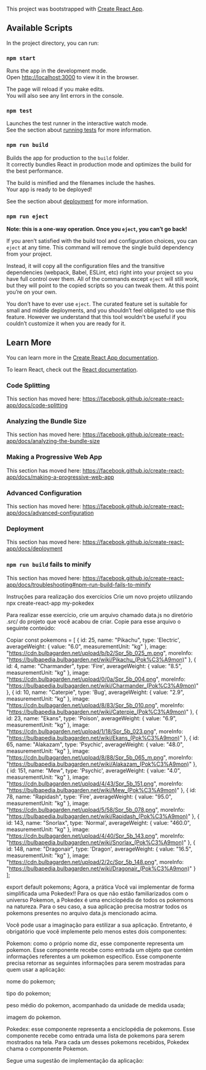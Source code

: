 This project was bootstrapped with [Create React App](https://github.com/facebook/create-react-app).

## Available Scripts

In the project directory, you can run:

### `npm start`

Runs the app in the development mode.<br />
Open [http://localhost:3000](http://localhost:3000) to view it in the browser.

The page will reload if you make edits.<br />
You will also see any lint errors in the console.

### `npm test`

Launches the test runner in the interactive watch mode.<br />
See the section about [running tests](https://facebook.github.io/create-react-app/docs/running-tests) for more information.

### `npm run build`

Builds the app for production to the `build` folder.<br />
It correctly bundles React in production mode and optimizes the build for the best performance.

The build is minified and the filenames include the hashes.<br />
Your app is ready to be deployed!

See the section about [deployment](https://facebook.github.io/create-react-app/docs/deployment) for more information.

### `npm run eject`

**Note: this is a one-way operation. Once you `eject`, you can’t go back!**

If you aren’t satisfied with the build tool and configuration choices, you can `eject` at any time. This command will remove the single build dependency from your project.

Instead, it will copy all the configuration files and the transitive dependencies (webpack, Babel, ESLint, etc) right into your project so you have full control over them. All of the commands except `eject` will still work, but they will point to the copied scripts so you can tweak them. At this point you’re on your own.

You don’t have to ever use `eject`. The curated feature set is suitable for small and middle deployments, and you shouldn’t feel obligated to use this feature. However we understand that this tool wouldn’t be useful if you couldn’t customize it when you are ready for it.

## Learn More

You can learn more in the [Create React App documentation](https://facebook.github.io/create-react-app/docs/getting-started).

To learn React, check out the [React documentation](https://reactjs.org/).

### Code Splitting

This section has moved here: https://facebook.github.io/create-react-app/docs/code-splitting

### Analyzing the Bundle Size

This section has moved here: https://facebook.github.io/create-react-app/docs/analyzing-the-bundle-size

### Making a Progressive Web App

This section has moved here: https://facebook.github.io/create-react-app/docs/making-a-progressive-web-app

### Advanced Configuration

This section has moved here: https://facebook.github.io/create-react-app/docs/advanced-configuration

### Deployment

This section has moved here: https://facebook.github.io/create-react-app/docs/deployment

### `npm run build` fails to minify

This section has moved here: https://facebook.github.io/create-react-app/docs/troubleshooting#npm-run-build-fails-to-minify

Instruções para realização dos exercícios
Crie um novo projeto utilizando npx create-react-app my-pokedex

Para realizar esse exercício, crie um arquivo chamado data.js no diretório .src/ do projeto que você acabou de criar. Copie para esse arquivo o seguinte conteúdo:

Copiar
const pokemons = [
    {
        id: 25,
        name: "Pikachu",
        type: 'Electric',
        averageWeight: {
            value: "6.0",
            measurementUnit: "kg"
        },
        image: "https://cdn.bulbagarden.net/upload/b/b2/Spr_5b_025_m.png",
        moreInfo: "https://bulbapedia.bulbagarden.net/wiki/Pikachu_(Pok%C3%A9mon)"
    },
    {
        id: 4,
        name: "Charmander",
        type: 'Fire',
        averageWeight: {
            value: "8.5",
            measurementUnit: "kg"
        },
        image: "https://cdn.bulbagarden.net/upload/0/0a/Spr_5b_004.png",
        moreInfo: "https://bulbapedia.bulbagarden.net/wiki/Charmander_(Pok%C3%A9mon)"
    },
    {
        id: 10,
        name: "Caterpie",
        type: 'Bug',
        averageWeight: {
            value: "2.9",
            measurementUnit: "kg"
        },
        image: "https://cdn.bulbagarden.net/upload/8/83/Spr_5b_010.png",
        moreInfo: "https://bulbapedia.bulbagarden.net/wiki/Caterpie_(Pok%C3%A9mon)"
    },
    {
        id: 23,
        name: "Ekans",
        type: 'Poison',
        averageWeight: {
            value: "6.9",
            measurementUnit: "kg"
        },
        image: "https://cdn.bulbagarden.net/upload/1/18/Spr_5b_023.png",
        moreInfo: "https://bulbapedia.bulbagarden.net/wiki/Ekans_(Pok%C3%A9mon)"
    },
    {
        id: 65,
        name: "Alakazam",
        type: 'Psychic',
        averageWeight: {
            value: "48.0",
            measurementUnit: "kg"
        },
        image: "https://cdn.bulbagarden.net/upload/8/88/Spr_5b_065_m.png",
        moreInfo: "https://bulbapedia.bulbagarden.net/wiki/Alakazam_(Pok%C3%A9mon)"
    },
    {
        id: 151,
        name: "Mew",
        type: 'Psychic',
        averageWeight: {
            value: "4.0",
            measurementUnit: "kg"
        },
        image: "https://cdn.bulbagarden.net/upload/4/43/Spr_5b_151.png",
        moreInfo: "https://bulbapedia.bulbagarden.net/wiki/Mew_(Pok%C3%A9mon)"
    },
    {
        id: 78,
        name: "Rapidash",
        type: 'Fire',
        averageWeight: {
            value: "95.0",
            measurementUnit: "kg"
        },
        image: "https://cdn.bulbagarden.net/upload/5/58/Spr_5b_078.png",
        moreInfo: "https://bulbapedia.bulbagarden.net/wiki/Rapidash_(Pok%C3%A9mon)"
    },
    {
        id: 143,
        name: "Snorlax",
        type: 'Normal',
        averageWeight: {
            value: "460.0",
            measurementUnit: "kg"
        },
        image: "https://cdn.bulbagarden.net/upload/4/40/Spr_5b_143.png",
        moreInfo: "https://bulbapedia.bulbagarden.net/wiki/Snorlax_(Pok%C3%A9mon)"
    },
    {
        id: 148,
        name: "Dragonair",
        type: 'Dragon',
        averageWeight: {
            value: "16.5",
            measurementUnit: "kg"
        },
        image: "https://cdn.bulbagarden.net/upload/2/2c/Spr_5b_148.png",
        moreInfo: "https://bulbapedia.bulbagarden.net/wiki/Dragonair_(Pok%C3%A9mon)"
    }
];

export default pokemons;
Agora, a prática
Você vai implementar de forma simplificada uma Pokedex!! Para os que não estão familiarizados com o universo Pokemon, a Pokedex é uma enciclopédia de todos os pokemons na natureza. Para o seu caso, a sua aplicação precisa mostrar todos os pokemons presentes no arquivo data.js mencionado acima.

Você pode usar a imaginação para estilizar a sua aplicação. Entretanto, é obrigatório que você implemente pelo menos estes dois componentes:

Pokemon: como o próprio nome diz, esse componente representa um pokemon. Esse componente recebe como entrada um objeto que contém informações referentes a um pokemon específico. Esse componente precisa retornar as seguintes informações para serem mostradas para quem usar a aplicação:

nome do pokemon;

tipo do pokemon;

peso médio do pokemon, acompanhado da unidade de medida usada;

imagem do pokemon.

Pokedex: esse componente representa a enciclopédia de pokemons. Esse componente recebe como entrada uma lista de pokemons para serem mostrados na tela. Para cada um desses pokemons recebidos, Pokedex chama o componente Pokemon.

Segue uma sugestão de implementação da aplicação:
